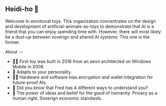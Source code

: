 ## Heidi-ho 👋

Welcome to emotional toys. This organization concentrates on the design and development of artificial-animals-as-toys to demonstrate that AI is a friend that you can enjoy spending time with. However, there will most likely be a dust-up between soverign and shared AI systems: This one is the former.

About --

* 🙋‍♀️ First toy was built in 2016 from an aeon architected on Windows Mobile in 2008.
* 🌈 Adapts to your personality.
* 👩‍💻 Hardware and software bias encryption and wallet integration for future-proof AIs.
* 🍿 Did you know that Fred has 4 different ways to understand you?
* 🧙 The power of ideas and belief for the good of humanity. Privacy as a human right. Soverign economic standards.

